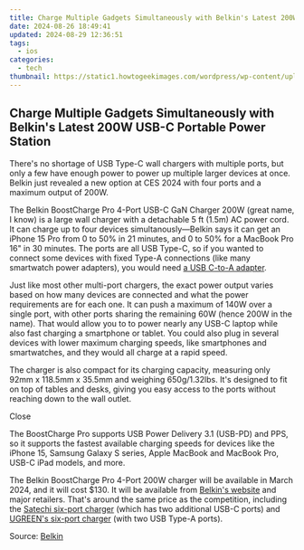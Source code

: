 ```yaml
---
title: Charge Multiple Gadgets Simultaneously with Belkin's Latest 200W USB-C Portable Power Station
date: 2024-08-26 18:49:41
updated: 2024-08-29 12:36:51
tags:
  - ios
categories:
  - tech
thumbnail: https://static1.howtogeekimages.com/wordpress/wp-content/uploads/2023/12/belkin.jpg
---
```


## Charge Multiple Gadgets Simultaneously with Belkin's Latest 200W USB-C Portable Power Station

There's no shortage of USB Type-C wall chargers with multiple ports, but only a few have enough power to power up multiple larger devices at once. Belkin just revealed a new option at CES 2024 with four ports and a maximum output of 200W.

 The Belkin BoostCharge Pro 4-Port USB-C GaN Charger 200W (great name, I know) is a large wall charger with a detachable 5 ft (1.5m) AC power cord. It can charge up to four devices simultanously—Belkin says it can get an iPhone 15 Pro from 0 to 50% in 21 minutes, and 0 to 50% for a MacBook Pro 16" in 30 minutes. The ports are all USB Type-C, so if you wanted to connect some devices with fixed Type-A connections (like many smartwatch power adapters), you would need [a USB C-to-A adapter](https://amazon.com/dp/B01GGKYYT0?tag=hotoge-20&ascsubtag=UUhtgUeUpU2001461&asc%5Frefurl=https%3A%2F%2Fwww.howtogeek.com%2Fbelkin-200w-4-port-charger-ces-2024%2F&asc%5Fcampaign=Short-Term).

 Just like most other multi-port chargers, the exact power output varies based on how many devices are connected and what the power requirements are for each one. It can push a maximum of 140W over a single port, with other ports sharing the remaining 60W (hence 200W in the name). That would allow you to to power nearly any USB-C laptop while also fast charging a smartphone or tablet. You could also plug in several devices with lower maximum charging speeds, like smartphones and smartwatches, and they would all charge at a rapid speed.

 The charger is also compact for its charging capacity, measuring only 92mm x 118.5mm x 35.5mm and weighing 650g/1.32lbs. It's designed to fit on top of tables and desks, giving you easy access to the ports without reaching down to the wall outlet.

Close 

 The BoostCharge Pro supports USB Power Delivery 3.1 (USB-PD) and PPS, so it supports the fastest available charging speeds for devices like the iPhone 15, Samsung Galaxy S series, Apple MacBook and MacBook Pro, USB-C iPad models, and more.

 The Belkin BoostCharge Pro 4-Port 200W charger will be available in March 2024, and it will cost $130\. It will be available from [Belkin's website](https://www.belkin.com/) and major retailers. That's around the same price as the competition, including the [Satechi six-port charger](https://amazon.com/dp/B0BXBQL713?tag=hotoge-20&ascsubtag=UUhtgUeUpU2001461&asc%5Frefurl=https%3A%2F%2Fwww.howtogeek.com%2Fbelkin-200w-4-port-charger-ces-2024%2F&asc%5Fcampaign=Short-Term) (which has two additional USB-C ports) and [UGREEN's six-port charger](https://amazon.com/dp/B09MGRNYHH?tag=hotoge-20&ascsubtag=UUhtgUeUpU2001461&asc%5Frefurl=https%3A%2F%2Fwww.howtogeek.com%2Fbelkin-200w-4-port-charger-ces-2024%2F&asc%5Fcampaign=Short-Term) (with two USB Type-A ports).

 Source: [Belkin](https://www.belkin.com/pr-belkin-supercharges-into-ces-2024-with-powerful-new-product-lineup.html)

<ins class="adsbygoogle"
     style="display:block"
     data-ad-format="autorelaxed"
     data-ad-client="ca-pub-7571918770474297"
     data-ad-slot="1223367746"></ins>



<ins class="adsbygoogle"
     style="display:block"
     data-ad-client="ca-pub-7571918770474297"
     data-ad-slot="8358498916"
     data-ad-format="auto"
     data-full-width-responsive="true"></ins>
